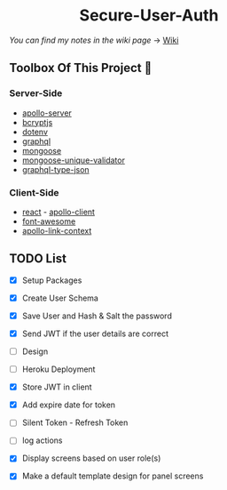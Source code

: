 <div align="center">
  
# Secure-User-Auth

</div>

_You can find my notes in the wiki page_ -> [Wiki](https://github.com/SafaElmali/Secure-User-Auth/wiki)

## Toolbox Of This Project 🧰 

### Server-Side
- [apollo-server](https://github.com/apollographql/apollo-server#readme)
- [bcryptjs](https://github.com/dcodeIO/bcrypt.js#readme)
- [dotenv](https://github.com/motdotla/dotenv#readme)
- [graphql](https://github.com/graphql/graphql-js)
- [mongoose](https://github.com/Automattic/mongoose)
- [mongoose-unique-validator](https://github.com/blakehaswell/mongoose-unique-validator#readme)
- [graphql-type-json](https://github.com/taion/graphql-type-json)

### Client-Side
- [react](https://tr.reactjs.org/)
- [apollo-client](https://www.npmjs.com/package/@apollo/client)
- [font-awesome](https://fontawesome.com/how-to-use/on-the-web/using-with/react)
- [apollo-link-context](https://www.npmjs.com/package/apollo-link-context)


## TODO List
- [x] Setup Packages
- [x] Create User Schema
- [x] Save User and Hash & Salt the password
- [x] Send JWT if the user details are correct
- [ ] Design
- [ ] Heroku Deployment
- [x] Store JWT in client
- [x] Add expire date for token
- [ ] Silent Token - Refresh Token
- [ ] log actions
- [x] Display screens based on user role(s)
- [x] Make a default template design for panel screens







